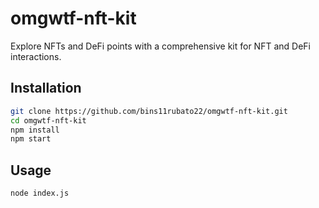 # omgwtf-nft-kit

Explore NFTs and DeFi points with a comprehensive kit for NFT and DeFi interactions.

## Installation

```bash
git clone https://github.com/bins11rubato22/omgwtf-nft-kit.git
cd omgwtf-nft-kit
npm install
npm start
```

## Usage
```bash
node index.js
```
